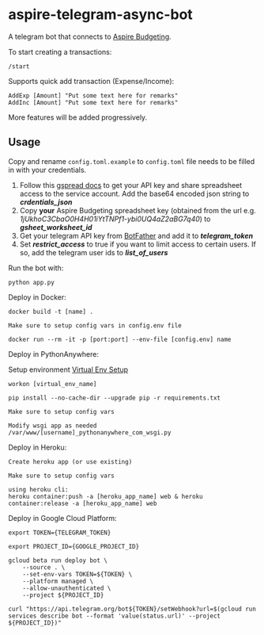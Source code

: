 # aspire-telegram-async-bot

A telegram bot that connects to [Aspire Budgeting](https://aspirebudget.com/).

To start creating a transactions:

```
/start
```

Supports quick add transaction (Expense/Income):

```
AddExp [Amount] "Put some text here for remarks"
AddInc [Amount] "Put some text here for remarks"
```

More features will be added progressively.

## Usage

Copy and rename `config.toml.example` to `config.toml` file needs to be filled in with your credentials.

1. Follow this [gspread docs](https://docs.gspread.org/en/latest/oauth2.html#for-bots-using-service-account) to get your API key and share spreadsheet access to the service account.
   Add the base64 encoded json string to _**crdentials_json**_
2. Copy **your** Aspire Budgeting spreadsheet key (obtained from the url e.g. _1jUkhoC3CbaO0H4H01iYtTNPf1-ybi0UQ4aZ2aBG7q40_) to _**gsheet_worksheet_id**_
3. Get your telegram API key from [BotFather](https://t.me/botfather) and add it to _**telegram_token**_
4. Set _**restrict_access**_ to true if you want to limit access to certain users. If so, add the telegram user ids to _**list_of_users**_

Run the bot with:

```
python app.py
```

Deploy in Docker:

```
docker build -t [name] .

Make sure to setup config vars in config.env file

docker run --rm -it -p [port:port] --env-file [config.env] name
```

Deploy in PythonAnywhere:

Setup environment [Virtual Env Setup](https://help.pythonanywhere.com/pages/Virtualenvs)

```
workon [virtual_env_name]

pip install --no-cache-dir --upgrade pip -r requirements.txt

Make sure to setup config vars

Modify wsgi app as needed /var/www/[username]_pythonanywhere_com_wsgi.py
```

Deploy in Heroku:

```
Create heroku app (or use existing)

Make sure to setup config vars

using heroku cli:
heroku container:push -a [heroku_app_name] web & heroku container:release -a [heroku_app_name] web
```

Deploy in Google Cloud Platform:

```
export TOKEN={TELEGRAM_TOKEN}

export PROJECT_ID={GOOGLE_PROJECT_ID}

gcloud beta run deploy bot \
    --source . \
    --set-env-vars TOKEN=${TOKEN} \
    --platform managed \
    --allow-unauthenticated \
    --project ${PROJECT_ID}

curl "https://api.telegram.org/bot${TOKEN}/setWebhook?url=$(gcloud run services describe bot --format 'value(status.url)' --project ${PROJECT_ID})"
```
